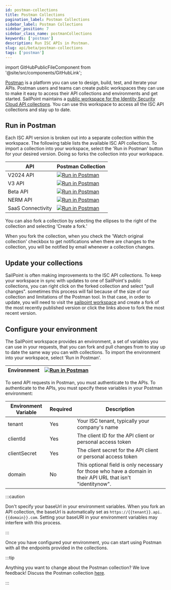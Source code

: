 ```yaml
---
id: postman-collections
title: Postman Collections
pagination_label: Postman Collections
sidebar_label: Postman Collections
sidebar_position: 7
sidebar_class_name: postmanCollections
keywords: ['postman']
description: Run ISC APIs in Postman.
slug: api/beta/postman-collections
tags: ['postman']
---
```


import GitHubPublicFileComponent from '@site/src/components/GitHubLink';

[Postman](https://www.postman.com/) is a platform you can use to design, build, test, and iterate your APIs. Postman users and teams can create public workspaces they can use to make it easy to access their API collections and environments and get started. SailPoint maintains a [public workspace for the Identity Security Cloud API collections](https://www.postman.com/sailpoint/workspace/identitynow). You can use this workspace to access all the ISC API collections and stay up to date.

## Run in Postman

Each ISC API version is broken out into a separate collection within the workspace. The following table lists the available ISC API collections. To import a collection into your workspace, select the 'Run in Postman' button for your desired version. Doing so forks the collection into your workspace.

| API | Postman Collection |
| --- | --- |
| V2024 API | [![Run in Postman](../img/button.svg)](https://god.gw.postman.com/run-collection/23226990-ed8adb96-7931-4c78-970d-d87da8aa05bd?action=collection%2Ffork&collection-url=entityId%3D23226990-ed8adb96-7931-4c78-970d-d87da8aa05bd%26entityType%3Dcollection%26workspaceId%3D80af54be-a333-4712-af5e-41aa9eccbdd0) |
| V3 API | [![Run in Postman](../img/button.svg)](https://god.gw.postman.com/run-collection/23226990-3721beea-5615-44b4-9459-e858a0ca7aed?action=collection%2Ffork&collection-url=entityId%3D23226990-3721beea-5615-44b4-9459-e858a0ca7aed%26entityType%3Dcollection%26workspaceId%3D80af54be-a333-4712-af5e-41aa9eccbdd0) |
| Beta API | [![Run in Postman](../img/button.svg)](https://god.gw.postman.com/run-collection/23226990-3b87172a-cd55-40a2-9ace-1560a1158a4e?action=collection%2Ffork&collection-url=entityId%3D23226990-3b87172a-cd55-40a2-9ace-1560a1158a4e%26entityType%3Dcollection%26workspaceId%3D80af54be-a333-4712-af5e-41aa9eccbdd0) |
| NERM API | [![Run in Postman](../img/button.svg)](https://god.gw.postman.com/run-collection/23226990-20d718e3-b9b3-43ad-850c-637b00864ae2?action=collection%2Ffork&collection-url=entityId%3D23226990-20d718e3-b9b3-43ad-850c-637b00864ae2%26entityType%3Dcollection%26workspaceId%3D80af54be-a333-4712-af5e-41aa9eccbdd0) |
| SaaS Connectivity | [![Run in Postman](../img/button.svg)](https://god.gw.postman.com/run-collection/23226990-a0b5c429-d8dd-4fe2-a4a2-eb7ff85322ef?action=collection%2Ffork&collection-url=entityId%3D23226990-a0b5c429-d8dd-4fe2-a4a2-eb7ff85322ef%26entityType%3Dcollection%26workspaceId%3D80af54be-a333-4712-af5e-41aa9eccbdd0) |

You can also fork a collection by selecting the ellipses to the right of the collection and selecting 'Create a fork.'

When you fork the collection, when you check the 'Watch original collection' checkbox to get notifications when there are changes to the collection, you will be notified by email whenever a collection changes.

## Update your collections

SailPoint is often making improvements to the ISC API collections. To keep your workspace in sync with updates to one of SailPoint's public collections, you can right click on the forked collection and select "pull changes". sometimes this process will fail because of the size of our collection and limitations of the Postman tool. In that case, in order to update, you will need to visit the [sailpoint workspace](https://www.postman.com/sailpoint/workspace/identitynow) and create a fork of the most recently published version or click the links above to fork the most recent version.

## Configure your environment

The SailPoint workspace provides an environment, a set of variables you can use in your requests, that you can fork and pull changes from to stay up to date the same way you can with collections. To import the environment into your workspace, select 'Run in Postman'.

| Environment | [![Run in Postman](../img/button.svg)](https://www.postman.com/sailpoint/workspace/identitynow/environment/23226990-ed571d4f-37a3-4a2c-9105-5d8d8cce1d20/fork) |
| --- | --- |

To send API requests in Postman, you must authenticate to the APIs. To authenticate to the APIs, you must specify these variables in your Postman environment:

| Environment Variable | Required | Description |
| --- | --- | --- |
| tenant | Yes | Your ISC tenant, typically your company's name |
| clientId | Yes | The client ID for the API client or personal access token |
| clientSecret | Yes | The client secret for the API client or personal access token |
| domain | No | This optional field is only necessary for those who have a domain in their API URL that isn't "identitynow". |

:::caution

Don't specify your baseUrl in your environment variables. When you fork an API collection, the baseUrl is automatically set as `https://{{tenant}}.api.{{domain}}.com`. Setting your baseURl in your environment variables may interfere with this process.

:::

Once you have configured your environment, you can start using Postman with all the endpoints provided in the collections.

:::tip

Anything you want to change about the Postman collection? We love feedback! Discuss the Postman collection [here](https://developer.sailpoint.com/discuss/t/official-identitynow-postman-workspace/6153).

:::
